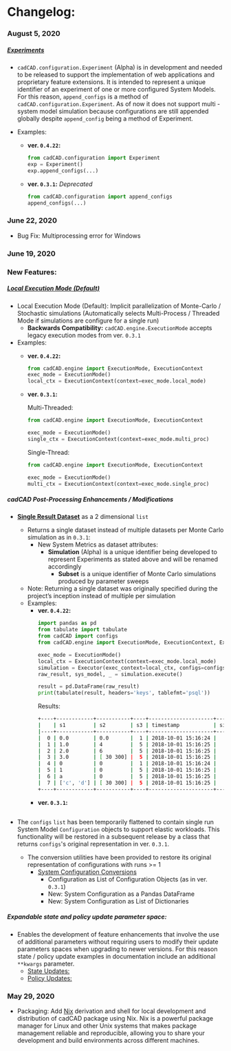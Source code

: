 # Changelog:

### August 5, 2020
##### [Experiments](https://github.com/cadCAD-org/cadCAD/blob/master/documentation/README.md#introduction)
* `cadCAD.configuration.Experiment` (Alpha) is in development and needed to be released to support the implementation of 
web applications and proprietary feature extensions. It is intended to represent a unique identifier of an experiment of 
one or more configured System Models. For this reason, `append_configs` is a method of 
`cadCAD.configuration.Experiment`. As of now it does not support multi - system model simulation because configurations 
are still appended globally despite `append_config` being a method of Experiment.

* Examples:
    * **ver. `0.4.22`:**
        ```python
        from cadCAD.configuration import Experiment
        exp = Experiment()
        exp.append_configs(...)
        ```
    * **ver. `0.3.1`:** *Deprecated*
        ```python
        from cadCAD.configuration import append_configs
        append_configs(...)
        ```

### June 22, 2020
* Bug Fix: Multiprocessing error for Windows

### June 19, 2020
    
### New Features:
##### [Local Execution Mode (Default)](documentation/Simulation_Execution.md)
* Local Execution Mode (Default): Implicit parallelization of Monte-Carlo / Stochastic simulations (Automatically 
selects Multi-Process / Threaded Mode if simulations are configure for a single run)
    * **Backwards Compatibility:** `cadCAD.engine.ExecutionMode` accepts legacy execution modes from ver. `0.3.1`
* Examples:
    * **ver. `0.4.22`:**
        ```python
        from cadCAD.engine import ExecutionMode, ExecutionContext
        exec_mode = ExecutionMode()
        local_ctx = ExecutionContext(context=exec_mode.local_mode)
        ```
    * **ver. `0.3.1`:** 
        
        Multi-Threaded:
        ```python
        from cadCAD.engine import ExecutionMode, ExecutionContext
        
        exec_mode = ExecutionMode()
        single_ctx = ExecutionContext(context=exec_mode.multi_proc)
        ```
        
        Single-Thread:
        ```python
        from cadCAD.engine import ExecutionMode, ExecutionContext
      
        exec_mode = ExecutionMode()
        multi_ctx = ExecutionContext(context=exec_mode.single_proc)
        ```
        

##### cadCAD Post-Processing Enhancements / Modifications
* 	[**Single Result Dataset**]((https://github.com/cadCAD-org/cadCAD/blob/master/documentation/Simulation_Execution.md#4-execute-simulation--produce-system-event-dataset)) as a 2 dimensional `list`
    * Returns a single dataset instead of multiple datasets per Monte Carlo simulation as in `0.3.1`:
        * New System Metrics as dataset attributes: 
            * **Simulation** (Alpha) is a unique identifier being developed to represent Experiments as stated above and 
            will be renamed accordingly
                * **Subset** is a unique identifier of Monte Carlo simulations produced by parameter sweeps
    * Note: Returning a single dataset was originally specified during the project’s inception instead of multiple per 
    simulation
    * Examples:
        * **ver. `0.4.22`:**
            ```python
            import pandas as pd
            from tabulate import tabulate
            from cadCAD import configs
            from cadCAD.engine import ExecutionMode, ExecutionContext, Executor
          
            exec_mode = ExecutionMode()
            local_ctx = ExecutionContext(context=exec_mode.local_mode)
            simulation = Executor(exec_context=local_ctx, configs=configs)
            raw_result, sys_model, _ = simulation.execute()
          
            result = pd.DataFrame(raw_result)
            print(tabulate(result, headers='keys', tablefmt='psql'))
            ```
            Results:
            ```bash
            +----+------------+-----------+----+---------------------+------------+--------+-----+---------+----------+
            |    | s1         | s2        | s3 | timestamp           | simulation | subset | run | substep | timestep |
            |----+------------+-----------+----+---------------------+------------+--------+-----+---------+----------|
            |  0 | 0.0        | 0.0       |  1 | 2018-10-01 15:16:24 |          0 |      0 |   1 |       0 |        0 |
            |  1 | 1.0        | 4         |  5 | 2018-10-01 15:16:25 |          0 |      0 |   1 |       1 |        1 |
            |  2 | 2.0        | 6         |  5 | 2018-10-01 15:16:25 |          0 |      0 |   1 |       2 |        1 |
            |  3 | 3.0        | [ 30 300] |  5 | 2018-10-01 15:16:25 |          0 |      0 |   1 |       3 |        1 |
            |  4 | 0          | 0         |  1 | 2018-10-01 15:16:24 |          1 |      0 |   1 |       0 |        0 |
            |  5 | 1          | 0         |  5 | 2018-10-01 15:16:25 |          1 |      0 |   1 |       1 |        1 |
            |  6 | a          | 0         |  5 | 2018-10-01 15:16:25 |          1 |      0 |   1 |       2 |        1 |
            |  7 | ['c', 'd'] | [ 30 300] |  5 | 2018-10-01 15:16:25 |          1 |      0 |   1 |       3 |        1 |
            +----+------------+-----------+----+---------------------+------------+--------+-----+---------+----------+
            ```
        * **ver. `0.3.1`:**
            ```python
            ```
    
* 	The `configs` `list` has been temporarily flattened to contain single run System Model `Configuration` objects to 
support elastic workloads. This functionality will be restored in a subsequent release by a class that returns 
`configs`'s original representation in ver. `0.3.1`.
    * The conversion utilities have been provided to restore its original representation of configurations with 
    runs >= 1
        * [System Configuration Conversions](documentation/System_Configuration.md)
            * Configuration as List of Configuration Objects (as in ver. `0.3.1`) 
            * New: System Configuration as a Pandas DataFrame
            * New: System Configuration as List of Dictionaries


##### Expandable state and policy update parameter space: 
* Enables the development of feature enhancements that involve the use of additional parameters without requiring users 
to modify their update parameters spaces when upgrading to newer versions. For this reason state / policy update 
examples in documentation include an additional `**kwargs` parameter.
    * [State Updates:](https://github.com/cadCAD-org/cadCAD/blob/master/documentation/README.md#state-update-functions)
    * [Policy Updates:](https://github.com/cadCAD-org/cadCAD/blob/master/documentation/README.md#state-update-functions)


### May 29, 2020
* Packaging: Add [Nix](https://nixos.org/) derivation and shell for local development and distribution of cadCAD package 
using Nix. Nix is a powerful package manager for Linux and other Unix systems that makes package management reliable and 
reproducible, allowing you to share your development and build environments across different machines.
